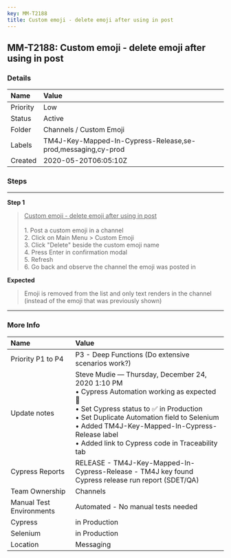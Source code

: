```yaml
---
key: MM-T2188
title: Custom emoji - delete emoji after using in post
---
```


## MM-T2188: Custom emoji - delete emoji after using in post

### Details

| Name     | Value                                                        |
| :------- | :----------------------------------------------------------- |
| Priority | Low                                                          |
| Status   | Active                                                       |
| Folder   | Channels / Custom Emoji                                      |
| Labels   | TM4J-Key-Mapped-In-Cypress-Release,se-prod,messaging,cy-prod |
| Created  | 2020-05-20T06:05:10Z                                         |

### Steps

<hr/>

**Step 1**

> <article><u>Custom emoji - delete emoji after using in post</u><br /><br />1. Post a custom emoji in a channel<br />2. Click on Main Menu &gt; Custom Emoji<br />3. Click "Delete" beside the custom emoji name<br />4. Press Enter in confirmation modal<br />5. Refresh<br />6. Go back and observe the channel the emoji was posted in</article>

**Expected**

> <article>Emoji is removed from the list and only text renders in the channel (instead of the emoji that was previously shown)</article>

<hr/>

### More Info

| Name                     | Value                                                                                                                                                                                                                                                                                                        |
| :----------------------- | :----------------------------------------------------------------------------------------------------------------------------------------------------------------------------------------------------------------------------------------------------------------------------------------------------------- |
| Priority P1 to P4        | P3 - Deep Functions (Do extensive scenarios work?)                                                                                                                                                                                                                                                           |
| Update notes             | Steve Mudie — Thursday, December 24, 2020 1:10 PM<br />• Cypress Automation working as expected 🎉<br />• Set Cypress status to ✅ in Production<br />• Set Duplicate Automation field to Selenium<br />• Added TM4J-Key-Mapped-In-Cypress-Release label<br />• Added link to Cypress code in Traceability tab |
| Cypress Reports          | RELEASE - TM4J-Key-Mapped-In-Cypress-Release - TM4J key found Cypress release run report (SDET/QA)                                                                                                                                                                                                           |
| Team Ownership           | Channels                                                                                                                                                                                                                                                                                                     |
| Manual Test Environments | Automated - No manual tests needed                                                                                                                                                                                                                                                                           |
| Cypress                  | in Production                                                                                                                                                                                                                                                                                                |
| Selenium                 | in Production                                                                                                                                                                                                                                                                                                |
| Location                 | Messaging                                                                                                                                                                                                                                                                                                    |
